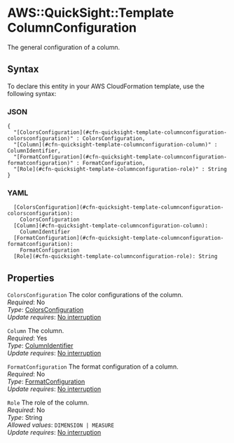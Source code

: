 # AWS::QuickSight::Template ColumnConfiguration<a name="aws-properties-quicksight-template-columnconfiguration"></a>

The general configuration of a column\.

## Syntax<a name="aws-properties-quicksight-template-columnconfiguration-syntax"></a>

To declare this entity in your AWS CloudFormation template, use the following syntax:

### JSON<a name="aws-properties-quicksight-template-columnconfiguration-syntax.json"></a>

```
{
  "[ColorsConfiguration](#cfn-quicksight-template-columnconfiguration-colorsconfiguration)" : ColorsConfiguration,
  "[Column](#cfn-quicksight-template-columnconfiguration-column)" : ColumnIdentifier,
  "[FormatConfiguration](#cfn-quicksight-template-columnconfiguration-formatconfiguration)" : FormatConfiguration,
  "[Role](#cfn-quicksight-template-columnconfiguration-role)" : String
}
```

### YAML<a name="aws-properties-quicksight-template-columnconfiguration-syntax.yaml"></a>

```
  [ColorsConfiguration](#cfn-quicksight-template-columnconfiguration-colorsconfiguration): 
    ColorsConfiguration
  [Column](#cfn-quicksight-template-columnconfiguration-column): 
    ColumnIdentifier
  [FormatConfiguration](#cfn-quicksight-template-columnconfiguration-formatconfiguration): 
    FormatConfiguration
  [Role](#cfn-quicksight-template-columnconfiguration-role): String
```

## Properties<a name="aws-properties-quicksight-template-columnconfiguration-properties"></a>

`ColorsConfiguration`  <a name="cfn-quicksight-template-columnconfiguration-colorsconfiguration"></a>
The color configurations of the column\.  
*Required*: No  
*Type*: [ColorsConfiguration](aws-properties-quicksight-template-colorsconfiguration.md)  
*Update requires*: [No interruption](https://docs.aws.amazon.com/AWSCloudFormation/latest/UserGuide/using-cfn-updating-stacks-update-behaviors.html#update-no-interrupt)

`Column`  <a name="cfn-quicksight-template-columnconfiguration-column"></a>
The column\.  
*Required*: Yes  
*Type*: [ColumnIdentifier](aws-properties-quicksight-template-columnidentifier.md)  
*Update requires*: [No interruption](https://docs.aws.amazon.com/AWSCloudFormation/latest/UserGuide/using-cfn-updating-stacks-update-behaviors.html#update-no-interrupt)

`FormatConfiguration`  <a name="cfn-quicksight-template-columnconfiguration-formatconfiguration"></a>
The format configuration of a column\.  
*Required*: No  
*Type*: [FormatConfiguration](aws-properties-quicksight-template-formatconfiguration.md)  
*Update requires*: [No interruption](https://docs.aws.amazon.com/AWSCloudFormation/latest/UserGuide/using-cfn-updating-stacks-update-behaviors.html#update-no-interrupt)

`Role`  <a name="cfn-quicksight-template-columnconfiguration-role"></a>
The role of the column\.  
*Required*: No  
*Type*: String  
*Allowed values*: `DIMENSION | MEASURE`  
*Update requires*: [No interruption](https://docs.aws.amazon.com/AWSCloudFormation/latest/UserGuide/using-cfn-updating-stacks-update-behaviors.html#update-no-interrupt)